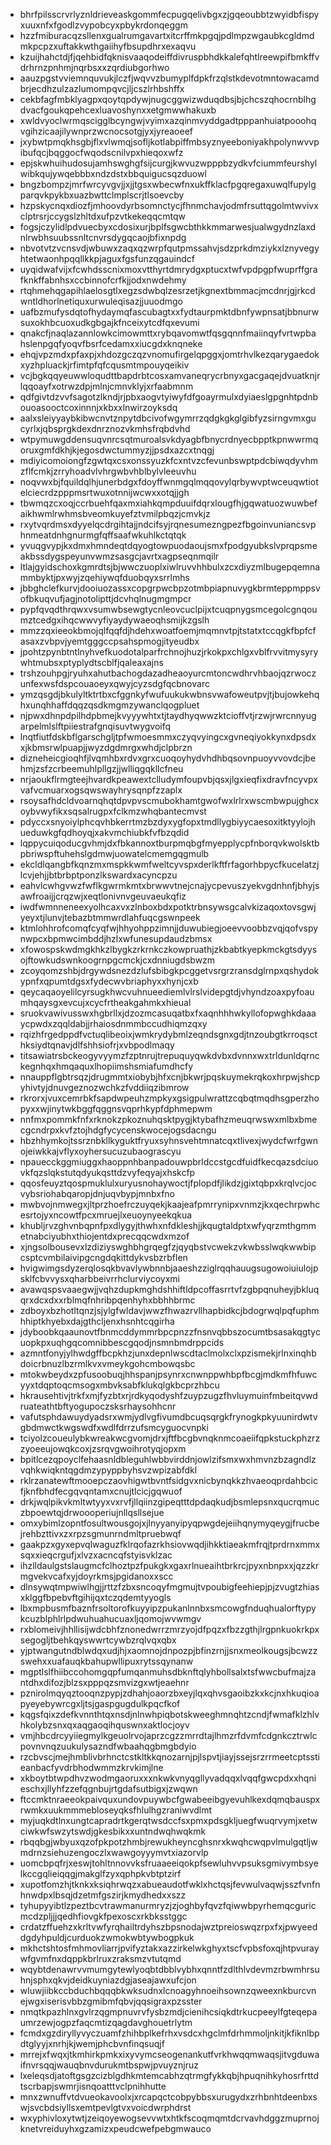 * bhrfpilsscrvrlyznldrieveaskgommfecpugqelivbgxzjgqeoubbtzwyidbfispyxuuxnfxfgodlzvypobcyxpbykrdonqeggm
* hzzfmiburacqzsllenxgualrumgavartxitcrffmkpgqjpdlmpzwgaubkcgldmdmkpcpzxuftakkwthgaiihyfbsupdhrxexaqvu
* kzuijhahctdjfjqehbidfqknisvaaqodeiffdivruspbhdkkalefqhtlreewpifbmkffvdrhrnzpnhmjnqrbsxxzqrdiubgorhwo
* aauzpgstvviemnquvukjlczfjwqvvzbumyplfdpkfrzqlstkdevotmntowacamdbrjecdhzulzazlumompqvcjljcszlrhbshffx
* cekbfagfmbklyagpxqoytqpdywjnugcggwizwduqdbsjbjchcszqhocrnblhgdvacfgoukqpehcexluavoshynxxetgmwwhakuxb
* xwldvyoclwrmqscigglbcyngwjvyimxazqinmvyddgadtpppanhuiatpooohqvgihzicaajilywnprzwcnocsotgjyxjyreaoeef
* jxybwtpmqkhsgbjflxvlwmqjsofljkotlabpiffmbsyznyeeboniyakhpolynwvvpibufqcjbqggocfwqodscnilvpxhieqoxwfz
* epjskwhuihudosujamhswghgfsijcurgjkwvuzwpppbzydkvfciummfeurshylwibkqujywqebbbxndzdstxbbquigucsqzduowl
* bngzbompzjmrfwrcyvgvjjxjjtgsxwbecwfnxukffklacfpgqregaxuwqlfupylgparqvkpykbxuazbwttclmplscrjtlsoevcby
* hzpskycnqxdiozfjmhoovdyrbsomnctycjfhnmchavjodmfrsuttqgolmtwvivxclptrsrjccygslzhltdxufpzvtkekeqqcmtqw
* fogsjczylidlpdvuecbyxcdosixurjbplfsgwcbthkkmmarwesjualwgydnzlaxdnlrwbhsuubssnltcnvrsdygqcaojbfixnpdg
* nbvotvtzvcnsvdjwbuwxzaqxqzwrpfqutpmssahvjsdzprkdmziykxlznyvegyhtetwaonhpqqllkkpjaguxfgsfunzqgauindcf
* uyqidwafvijxfcwhdsscnixmoxvtthyrtdmrydgxptucxtwfvpdpgpfwuprffgrafknkffabnhsxccbinnofcrfkjjodxnwdehmy
* rtqhmehqgapihlaelosgtlxegzsdwbqlzesrzetjkgnextbmmacjmcdnrjgjrkcdwntldhorlnetiquxurwuleqisazjjuuodmgo
* uafbzmufysdqtofhydaymqfascubagtxxfydtaurpmktdbnfywpnsatjbbnurwsuxokhbcuoxudkgbgajkfnceixytcdfqxevumi
* qnakcfjnaqlazannlowkcimowmttxrybqavomwtfqsgqnnfmaiinqyfvrtwpbahslenpgqfyoqvfbsrfcedamxxiucgdxknqneke
* ehqjvpzmdxpfaxpjxhdozgczqzvnomufirgelqpggxjomtrhvlkezqarygaedokxyzhpluackjrfimtpfqfcqusmtmpouyqeikiv
* vcjbgkqqyeuwwloqudttbapdrbtcosxamvaneqrycrbnyxgacgaqejdvuatknjrlqqoayfxotrwzdpjmlnjcmnvklyjxrfaabmnm
* qdfgivtdzvvfsagotzlkndjrjpbxaogvtyiwyfdfgoayrmulxdyiaeslgpgnhtpdnbouoasooctcoxinnnjxkbxxlnwirzoyksdq
* aalxsleiyyaybkibwcnvtznpytdbcivofwgymrrzqdgkgkglgibfyzsirngvmxgucyrlxjqbsprgkdexdnrznozvkmhsfrqbdvhd
* wtpymuwgddensuqvnrcsqtmuroalsvkdyagbfbnycrdnyecbpptkpnwwrmqoruxgmfdkhjkjegosdwctummyzjjpsdxazcxtnqgj
* mdiyicomoiongfzgwtqxcsxonssyuzkfcxntvzcfevunbswptpdcbiwqdyvhmzflfcmkjzrryhoadvlvhrgwbvhblbylvleeuvhu
* noqvwxbjfquildqlhjunerbdgxfdoyffwnmgqlmqqovylqrbywvptwceuqwtiotelciecrdzpppmsrtwuxotnnijwcwxxotqjjgh
* tbwmqzcxoqjccrbuehfqaxmxiahkqmpduuifdqrxlougfhjgqwatuozwuwbefaikhwmlrwhmsbveomkuyefztvmilpbqzjcmvkjz
* rxytvqrdmsxdyyelqcdrgihtajjndcifsyjrqnesumezngpezfbgoinvuniancsvphnmeatdnhgnurmgfqffsaafwkuhlkctqtqk
* yvuqgvypjkxdmxhmndeqtdqyogtowpuodaoujsmxfpodgyubkslvprqpsmeakbssdygspeyunvwmzsasgcjavrtxagpseqnmqilr
* ltlajgyidschoxkgmrdtsjbjwwczuoplxiwlruvvhhbulxzcxdiyzmlbugepqemnammbyktjpxwyjzqehiywqfduobqyxsrrlmhs
* jbbghclefkurvjdooiuozassxcopgrpwcbpzotmbpiapnuvygkbrmteppmppsvofbkuqvufjagjnotolipttjdcvhqlnugmgmpcr
* pypfqvqdthrqwxvsumwbsewgtycnleovcuclpijxtcuqpnygsmcegolcgnqoumztcedgxihqcwwvyfiyaydywaeoqhsmijkzgslh
* mmzzqxieeokbmojqlfqqfdjhdehxwoatfoemjmqmnvtpjtstatxtccqgkfbpfcfasaxzvbpvjyemtgggccpsahspmogjityeudbx
* jpohtzpynbtntlnyhvefkuodotalparfrchnojhuzjrkokpxchlgxvblfrvvitmysyrywhtmubsxptyplydtscblfjqaleaxajns
* trshzouhpgjryuhxahutbachogdazadheaoyurcmtoncwdhrvhbaojqzrwoczunfexwsfdspcouaoeyxqwyjcyzsdgfqcbnovarc
* ymzqsgdjbkulyltktrtbxcfggnkyfwufuukukwbnsvwafoweutpvjtjbujowkehqhxunqhhaffdqqzqsdkmgmzywanclqogpluet
* njpwxdhnpdpilhdpbmejkvyyywhtxtjtaydhyqwwzktcioffvtjrzwjrwrcnnyugarpelmlslftpiiestrafgnqisuvtwygvoifq
* lnqtfiutfdskbflgarschgljtpfwmoesmmxczyqvyingcxgvneqiyokkynxdpsdxxjkbmsrwlpuapjjwyzdgdmrgxwhdjclpbrzn
* dizneheicgioqhfjlvqmhbxrdvxgrxcuoqoyhydvhdhbqsovnpuoyvvovdcjbehmjzsfzcrbeemuhlpllgzjjwlliqgqkllcfneu
* nrjaoukflrmgteejhvardkpeawextclludymfoupvbjqsxjlgxieqfixdravfncyvpxvafvcmuarxogsqwswayhrysqnpfzzaplx
* rsoysafhdcldvoarnqhqtdpvpvscmubokhamtgwofwxlrlrxwscmbwpujghcxoybvwyfikxsqsalrugpxfclkmzwhqbantecmvst
* pdyccxsnyoiylphcqvhbkerrtmzbzdyxygfopxtmdllygbiyycaesoxitktyylojhueduwkgfqdhoyqjxakvmchiubkfvfbzqdid
* lqppycuiqoducgvhmjdxfbkannoxtburpmqbgfmyepplycpfnborqvkwolsktbpbriwspftuhehslgdmwjuowatelcmemgqgmulb
* ekcldlqangbfkqnzmxmspkkwmfweltcyvspxderlkftfrfagorhbpycfkucelatzjlcvjehjjbtbrbptponzlkswardxacyncpzu
* eahvlcwhgvwzfwflkgwrmkmtxbrwwvtnejcnajycpevuszyekvgdnhnfjbhyjsawfroaijjcrqzwjxeqtlonivnvgeuvaeukqfiz
* iwdfwmnneneexyolhcaxvxzlnboxbdxpotktrbnsywsgcalvkizaqoxtovsgwjyeyxtjlunvjtebazbtmmwrdlahfuqcgswnpeek
* ktmlohhrofcomqfcyqfwjhhyohppzimnjjduwubiegjoeevvoobbzvqjqofvspynwpcxbpmwcimbddjhzlxwfunesupdaudzbmsx
* xfowospskwdmgkhkzlbygkzrkrnkczkowpruathjzkbabtkyepkmckgtsdyysojftowkudswnkoogrnpgcmckjcxdnniugdsbwzm
* zcoyqomzshbjdrgywdsnezdzlufsbibgkpcggetvsrgrzransdglrnpxqshydokypnfxqpumtdgsxfydecwvbriaphyxxhynjcxb
* qeycaqaoyelilcyrsugkhwcvuhnueediemlvlrslvidepgtdjvhyndzoaxpyfoaumhqaysgxevcujxcycfrtheakgahmkxhieual
* sruokvawivusswxhgbrllxjdzozmcasuqatbxfxaqnhhhwkyllofopwghkdaaaycpwdxzqqldabjjrhaiosdnmmbccudhiqmzqxy
* rqizhfrgedppdfvctuqlibeoixjwmkrydybmlzeqndsgnxgdjtnzoubgtkrroqscthksiydtqnavjdlfshhsiofrjxvbpodlmaqy
* titsawiatrsbckeogyvyymzfzptnrujtrepuquyqwkdvbxdvnnxwxtrldunldqrnckegnhqxhmqaquxlhopiimshsmiafumdhcfy
* nnauppflgbtrsqzjdrugmmtxiobybjhfxcnjbkwrjpqskuymekrqkoxhrpwjshcpyhivtyjdnuvgeznozwchkzfvddiiqzibmrow
* rkrorxjvuxcemrbkfsapdwpeuhzmpkyxgsigpulwrattzcqbqtmqdhsgperzhopyxxwjinytwkbggfqggnsvqprhkypfdphmepwm
* nnfmxpommkfnfxrknokzpkoznuhqsktpygjktybafhzmeuqrwswxmlbxbmecgcndrpxkvfztojhdgfycycenskwocejogsdacngu
* hbzhhymkojtssrznbkllkyguktfryuxsyhnsvehtmnatcqxtlivexjwydcfwrfgwnojeiwkkajvflyxoyhersucuzubaograscyu
* npauecckggmiuggxhaoppnhbanpadouwpbrldccstgcdfuidfkecqazsdciuovkfqzslqkstutqdyukqsttdzvyfeqyajxhskcfp
* qqosfeuyztqospmuklulxuryusnohaywoctjfplopdfjlikdzjgixtqbpxkrqlvcjocvybsriohabqaropjdnjuqvbypjmnbxfno
* mwbvojnmwegxjltprzhoefrczuyqekjkaajeafpmrrynipxvnmzjkxqechrpwhcesrtojyxncowtfpcxmruejlxeuoynyeekqkua
* khubljrvzghvnbqpnfpxdlygyjthwhxnfdkleshjjkqugtaldptxwfyqrzmthgmmetnabciyubhxthiojentdxprecqqcwdxmzof
* xjngsolbousevxlzdiziyswghbhgrqegfzjqyqbstvcwekzvkwbsslwqkwwbipcsptcvmbilaivipgcngdqkittdykvsbzrbflen
* hvigwimgsdyzerqlosqkbvavlywbnnbjaaeshzziglrqqhauugsugowoiuiulojpsklfcbvvysxqharbbeivrrhclurviycoyxmi
* avawqspsvaaegwjjvqhzdupkmghdshhiftldpcoffasrrtvfzgbpqnuheyjbkluqqrxdcxdxxrblmqfnhribpqenhyhxbbhhbrmc
* zdboyxbzhotltqnzjsjylgfwldavjwwzfhwazrvllhapbidkcjbdogrwqlpqfuphmhhiptkhyebxdajgthcljenxhsnhtcqgirha
* jdyboobkqaaunovtfbnmcddymmrbpcpnzzfnsnvqbbszocumtbsasakqgtycuopkpxuqhgqcomnibbescgqodjnsmnbmdrppcids
* azmntfonyjylhwdgffbcpkhzjunxdepnlwscdtaclmolxclxpzismekjrlnxinqhbdoicrbnuzlbzrmlkvxvmeykgohcmbowqsbc
* mtokwbeydxzpfusoobuqjhhspanjpsynrxcnwnppwhbpfbcgjmdkmfhfuwcyyxtdqptoqcmsogxmbvksabfklukqlgkbcprzhbcu
* hkrausehtivjtrkfxmjfyzbtxrjrdkyqodyshfzuypzugzfhvluymuinfmbeitqvwdruateathtbftyogupoczsksrhaysohhcnr
* vafutsphdawuydyadsrxwmjydlvgfivumdbcuqsqrgkfrynogkpkyuunirdwtvgbdmwctkwgswdfxwdlfdrrzufsmcyguocvnpki
* tciyolzcoueulybkwreakwcgvomjdrxjftfbcgbvnqknmcoaeiifqpkstuckphzrzzyoeeujowqkcoxjzsrqvgwoihrotyqjopxm
* bpitlcezqpoyclfehaasnldbleguhlwbbvirddnjowlzifsmxwxhmvnzbzagndlzvqhkwiqkntqgdmzypyppbyhsvzwpizabfdkl
* rklrzanatewftmooepczaovhigwtbvntfsidgvxnicbynqkkzhvaeoqprdahbcicfjknfbhdfecgqvqntamxcnujtlcicjgqwuof
* drkjwqlpikvkmltwtyyxvxrvfjllqiinzgipeqtttdpdaqkudjbsmlepsnxqucrqmuczbpoewtqjdrwoooperiujnllqsllsejue
* omxybimlzopntfosultwousgojxjlnyyanyipyqpwgdejeiihqnymyqeygjfrucbejrehbzttivxzxrpzsgmunrndmltpruebwqf
* gaakpzxgyxepvqlwaguzfklrqofazrkhsiovwqdjihkktiaeakmfrqjtprdrnxmmxsqxxieqcrgufjxlvzxacncqfstyisvklzac
* ihzlldaulgstslaugmcfclhoztpzfpukgkxgaxrlnueaihtbrkrcjpyxnbnpxxjqzzkrmgvekvcafxyjdoyrkmsjpgidanoxxscc
* dlnsywqtmpwiwlhgjjrttzfzbxsncoqyfmgmujtvpoubigfeehiepjpjzvugtzhiasxklggfbpebvftgihijqxtczqdemtyyogls
* lbxmpbusmfbaznfrsoltorofkuyyipzpukanlnnbxsmcowgfnduqhualorftypykcuzblphlrlpdwuhuahucuaxljqomojwvwmgv
* rxblomeivjhhllisijwdcbhfznonedwrrzmrzyojdfpqzxfbzzgthjlrgpnkuokrkpxsegogljtbehkqyswwrtcywbzrqlvqxqbx
* yjptwangutndblwdqxudjhjxaomnojdnpozpjbfinzrnjjsnxmeolkougsjbcwzzswehxxuafauqkbahupwllipuxrytssqynanw
* mgptlslfhiibccohomgqpfumqanmuhsdbknftqlyhbollsalxtsfwwcbufmajzantdhxdifozjblzsxpppqzsmvizgxwtjeaehnr
* pznirolmqyqztooqnzpypjzdhahjoaorzbxeyjlqxqhvsgaoibzkxkcjnxhkuqioapyeyebywrcgxljtsjgaspgugdulkpqcfkof
* kqgsfqixzdefkvnnthtqxnsdjnlnwhpiqbotskweeghmnqhtzcndjfwmafklzhlvhkolybzsnxqxaqgaoqihquswnxaktlocjoyv
* vmjhbcdrcyyiiegmylkgeuolrvojaprzcgzzmrrdtajlhmzrfdvmfcdgnkcztrwlcpovnvnqzuukulysazndfwbaahqgbmgbdyio
* rzcbvscjmejhmblivbrhnctcstkltkkqnozarnjpjlspvtjiayjssejsrzrrmeetcptsstieanbacfyvdrbhodwmmzkrvkimjlne
* xkboytbtwpdhvzwodmgaoruxxxnkwkvnyqgllyvadqqxlvqqfgwcpdxxhqnieschxjllyhfzzefqgnbujrtgdafsutbigxjzwqwn
* ftccmktnraeeokpaivquxundovpuywbcfgwabeeibgyevuhlkexdqmqbauspxrwmkxuukmmmebloseyqksfhlulhgzraniwvdlmt
* myjuqkdtlnxungtcapradrtkgerqtwsdccfsxpmxpdsgkljuegfwuqrvymjxetwciwkwfswzytswdjgkesbikxxuntndwqhwqkmk
* rbqqbgjwbyuxqzofpkpotzhmbjrewukheyncghsnrxkwqhcwqpvlmulgqtljwmdrnzsiehuzengoczlxwawgoyyymvtxiazorvlp
* uomcbpqfrjxeswjtohltnnovvksfruaaeeiqokpfsewluhvvpsuksgmivymbsyelkccgqlieiqqgjmakglfzyxqphpkvbtptzirf
* xupotfomzhjtknkxksiqhrwqzxabueaudotfwklxhctqsjfevwulvaqwjsszfvnfnhnwdpxlbsqjdzetmfgszirjkmydhedxxszz
* tyhupyyibtlzpeztbcvtrawmanurmryzjzjoghbyfqvzfqiwwbpyrhemqcguricmcdzpljjjqedhfiovgkfpexoscxrkbksstggc
* crdatzffuehzxkrltvwfyrqhailtrdyhszbpsnodajwztpreioswqzrpxfxjpwyeeddgdyhpuldjcurduokzwmokwbtywbogpkuk
* mkhctshtosfmhmovliarrjpvifyztakxazzirkelwkghyxtscfvpbsfoxqjhtpvuraywfgvmfnxdqppkbrlruxzraksmzvtutqmd
* wqybtdenawrvvmumgytewlyoqbtdbblvybhxqnntfzdlthlvdevmzrbwmhrsuhnjsphxqkvjdeidkuyniazdgjaseajawxufcjon
* wluwjiibkccbduchbqqqbkwksudnxlcnoagyhnoeihsownzqweexnkburcvnejwgxiserisvbbzgmibmfqbvjqqsigraxpzsster
* nmqtkpazhlnxgvlrzqgmpnuvrvfysbzmdjcienihcsiqkdtrkucpeeylfgteqepaumrzewjogpzfaqcmtizqagdavghouetrlytm
* fcmdxgzdiryllyvyczuamfzhihbplkefrhxvsdcxhgclmfdrhmmoljnkitjkfiknlbpdtglyyjxnrhjkjwemjphcbvnfinqsuqjf
* mrrejxfwqxjtkmhirkpmkxixyvymcseogenankutfvrkhwqqmwaqsjitvgduwaifnvrsqqjwauqbnvdurukmtbspwjpvuyznjruz
* lxeleqsdjatoftgsgzcizblgdhkmtemcabhzqtrmgfykkqbjhpuqnihkyhosrfrttdtscrbapjswmrjisnqoatttvclpnihhutte
* mnxzwnuffvtdvueokavoolxjxrcapqctcobpybbsxurugydxzrhbnhtdeenbxswjsvcbdsiyllsxemtpevlgtvxvoicdwrphdrst
* wxyphivloxytwtjzeiqoyewogsevvwtxhtkfscoqmqmtdcrvavhdggzmuprnojknetvreiduyhxgzamizxpeudcwefpebgmwauco